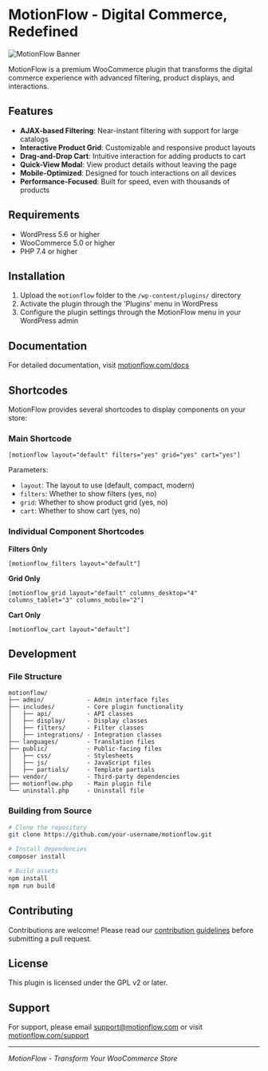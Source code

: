 # MotionFlow - Digital Commerce, Redefined

![MotionFlow Banner](assets/motionflow-banner.png)

MotionFlow is a premium WooCommerce plugin that transforms the digital commerce experience with advanced filtering, product displays, and interactions.

## Features

- **AJAX-based Filtering**: Near-instant filtering with support for large catalogs
- **Interactive Product Grid**: Customizable and responsive product layouts
- **Drag-and-Drop Cart**: Intuitive interaction for adding products to cart
- **Quick-View Modal**: View product details without leaving the page
- **Mobile-Optimized**: Designed for touch interactions on all devices
- **Performance-Focused**: Built for speed, even with thousands of products

## Requirements

- WordPress 5.6 or higher
- WooCommerce 5.0 or higher
- PHP 7.4 or higher

## Installation

1. Upload the `motionflow` folder to the `/wp-content/plugins/` directory
2. Activate the plugin through the 'Plugins' menu in WordPress
3. Configure the plugin settings through the MotionFlow menu in your WordPress admin

## Documentation

For detailed documentation, visit [motionflow.com/docs](https://motionflow.com/docs)

## Shortcodes

MotionFlow provides several shortcodes to display components on your store:

### Main Shortcode

```
[motionflow layout="default" filters="yes" grid="yes" cart="yes"]
```

Parameters:
- `layout`: The layout to use (default, compact, modern)
- `filters`: Whether to show filters (yes, no)
- `grid`: Whether to show product grid (yes, no)
- `cart`: Whether to show cart (yes, no)

### Individual Component Shortcodes

**Filters Only**
```
[motionflow_filters layout="default"]
```

**Grid Only**
```
[motionflow_grid layout="default" columns_desktop="4" columns_tablet="3" columns_mobile="2"]
```

**Cart Only**
```
[motionflow_cart layout="default"]
```

## Development

### File Structure

```
motionflow/
├── admin/            - Admin interface files
├── includes/         - Core plugin functionality
│   ├── api/          - API classes
│   ├── display/      - Display classes
│   ├── filters/      - Filter classes
│   ├── integrations/ - Integration classes
├── languages/        - Translation files
├── public/           - Public-facing files
│   ├── css/          - Stylesheets
│   ├── js/           - JavaScript files
│   ├── partials/     - Template partials
├── vendor/           - Third-party dependencies
├── motionflow.php    - Main plugin file
└── uninstall.php     - Uninstall file
```

### Building from Source

```bash
# Clone the repository
git clone https://github.com/your-username/motionflow.git

# Install dependencies
composer install

# Build assets
npm install
npm run build
```

## Contributing

Contributions are welcome! Please read our [contribution guidelines](CONTRIBUTING.md) before submitting a pull request.

## License

This plugin is licensed under the GPL v2 or later.

## Support

For support, please email support@motionflow.com or visit [motionflow.com/support](https://motionflow.com/support)

---

*MotionFlow - Transform Your WooCommerce Store*